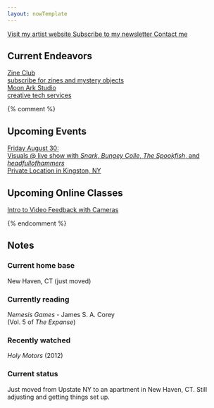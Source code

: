 ```yaml
---
layout: nowTemplate
---
```


<a href="/" class="now-button">
  Visit my artist website
</a>

<a href="/newsletter" class="now-button">
  Subscribe to my newsletter
</a>

<a href="/contact" class="now-button">
  Contact me
</a>


## Current Endeavors

<a href="/zine-club/" class="now-button" target="_blank">
  Zine Club
  <div class="caption">subscribe for zines and mystery objects</div>
</a>

<a href="https://moonark.studio/" class="now-button" target="_blank" rel="noopener">
  Moon Ark Studio
  <div class="caption">creative tech services</div>
</a>


{% comment %} 

## Upcoming Events

<a href="https://vimeo.com/1001767004/a97408ed6d" class="now-button" target="_blank" rel="noopener">
  Friday August 30:<br>
  Visuals @ live show with <i>Snark</i>, <i>Bungey Colle</i>, <i>The Spookfish</i>, and <i>headfullofhammers</i>
  <div class="caption">Private Location in Kingston, NY</div>
</a>


## Upcoming Online Classes

<a href="https://polyphaseportal.xyz/2023/11/20/intro-to-video-feedback-with-cameras/" class="now-button" target="_blank" rel="noopener">
  Intro to Video Feedback with Cameras
</a>

{% endcomment %}


## Notes

### Current home base

New Haven, CT (just moved)

### Currently reading

*Nemesis Games* - James S. A. Corey  
(Vol. 5 of *The Expanse*)

### Recently watched

*Holy Motors* (2012)  

### Current status

Just moved from Upstate NY to an apartment in New Haven, CT. Still adjusting and getting things set up.